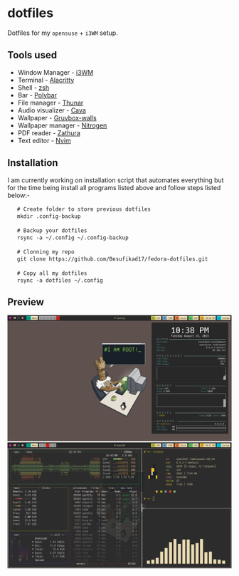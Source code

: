 # dotfiles

Dotfiles for my `opensuse` + `i3WM` setup.

## Tools used

- Window Manager - [i3WM](https://i3wm.org/)
- Terminal - [Alacritty](https://github.com/alacritty/alacritty)
- Shell - [zsh](https://github.com/ohmyzsh/ohmyzsh/wiki/Installing-ZSH)
- Bar - [Polybar](https://github.com/polybar/polybar)
- File manager - [Thunar](https://docs.xfce.org/xfce/thunar/start)
- Audio visualizer - [Cava](https://github.com/karlstav/cava)
- Wallpaper - [Gruvbox-walls](https://imgur.com/a/D0rXp8m)
- Wallpaper manager - [Nitrogen](https://wiki.archlinux.org/title/nitrogen)
- PDF reader - [Zathura](https://pwmt.org/projects/zathura/)
- Text editor - [Nvim](https://neovim.io/)

## Installation 

I am currently working on installation script that automates everything but for the time being install all programs listed above and follow steps listed below:-

```shell
   # Create folder to store previous dotfiles 
   mkdir .config-backup
   
   # Backup your dotfiles
   rsync -a ~/.config ~/.config-backup
  
   # Clonning my repo
   git clone https://github.com/Besufikad17/fedora-dotfiles.git

   # Copy all my dotfiles 
   rsync -a dotfiles ~/.config
```

## Preview

<img src="./media/opensuse-i3-new2png.png">
<img src="./media/opensuse-i3-new.png">
